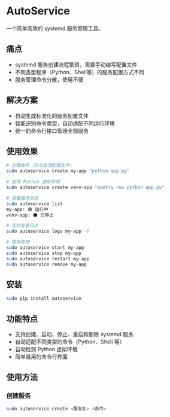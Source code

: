# AutoService

一个简单高效的 systemd 服务管理工具。

## 痛点

- systemd 服务创建流程繁琐，需要手动编写配置文件
- 不同类型程序（Python、Shell等）的服务配置方式不同
- 服务管理命令分散，使用不便

## 解决方案

- 自动生成标准化的服务配置文件
- 智能识别命令类型，自动适配不同运行环境
- 统一的命令行接口管理全部服务

## 使用效果

```bash
# 创建服务（自动处理配置文件）
sudo autoservice create my-app "python app.py"

# 支持 Python 虚拟环境
sudo autoservice create venv-app "poetry run python app.py"

# 查看服务状态
sudo autoservice list
my-app: 🟢 运行中
venv-app: ⚫ 已停止

# 实时查看日志
sudo autoservice logs my-app -f

# 服务管理
sudo autoservice start my-app
sudo autoservice stop my-app
sudo autoservice restart my-app
sudo autoservice remove my-app
```

## 安装

```bash
sudo pip install autoservice
```

## 功能特点

- 支持创建、启动、停止、重启和删除 systemd 服务
- 自动适配不同类型的命令（Python、Shell 等）
- 自动检测 Python 虚拟环境
- 简单易用的命令行界面

## 使用方法

### 创建服务

```bash
sudo autoservice create <服务名> <命令>
```